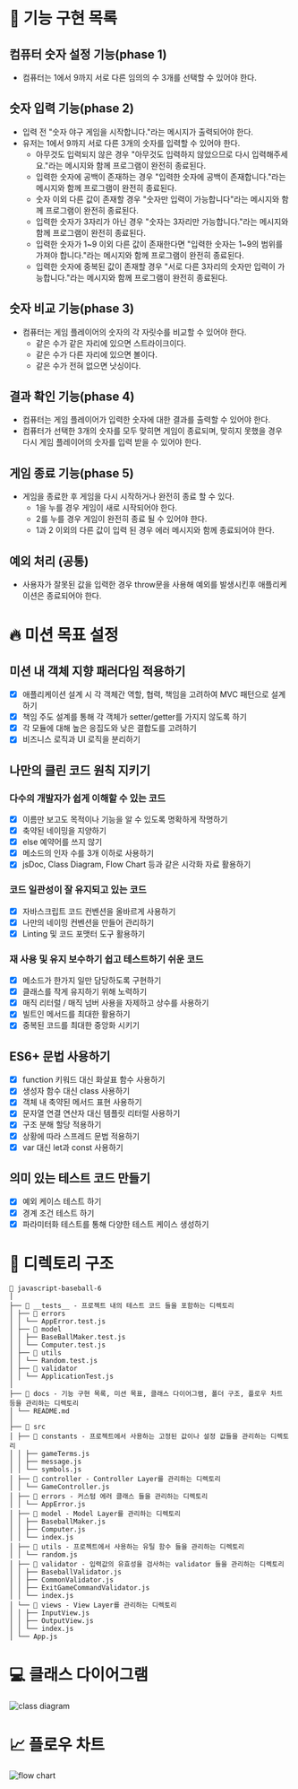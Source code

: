 # 🚀 기능 구현 목록

## 컴퓨터 숫자 설정 기능(phase 1)

- 컴퓨터는 1에서 9까지 서로 다른 임의의 수 3개를 선택할 수 있어야 한다.

## 숫자 입력 기능(phase 2)

- 입력 전 "숫자 야구 게임을 시작합니다."라는 메시지가 출력되어야 한다.
- 유저는 1에서 9까지 서로 다른 3개의 숫자를 입력할 수 있어야 한다.
  - 아무것도 입력되지 않은 경우 "아무것도 입력하지 않았으므로 다시 입력해주세요."라는 메시지와 함께 프로그램이 완전히 종료된다.
  - 입력한 숫자에 공백이 존재하는 경우 "입력한 숫자에 공백이 존재합니다."라는 메시지와 함께 프로그램이 완전히 종료된다.
  - 숫자 이외 다른 값이 존재할 경우 "숫자만 입력이 가능합니다"라는 메시지와 함께 프로그램이 완전히 종료된다.
  - 입력한 숫자가 3자리가 아닌 경우 "숫자는 3자리만 가능합니다."라는 메시지와 함께 프로그램이 완전히 종료된다.
  - 입력한 숫자가 1~9 이외 다른 값이 존재한다면 "입력한 숫자는 1~9의 범위를 가져야 합니다."라는 메시지와 함께 프로그램이 완전히 종료된다.
  - 입력한 숫자에 중복된 값이 존재할 경우 "서로 다른 3자리의 숫자만 입력이 가능합니다."라는 메시지와 함께 프로그램이 완전히 종료된다.

## 숫자 비교 기능(phase 3)

- 컴퓨터는 게임 플레이어의 숫자의 각 자릿수를 비교할 수 있어야 한다.
  - 같은 수가 같은 자리에 있으면 스트라이크이다.
  - 같은 수가 다른 자리에 있으면 볼이다.
  - 같은 수가 전혀 없으면 낫싱이다.

## 결과 확인 기능(phase 4)

- 컴퓨터는 게임 플레이어가 입력한 숫자에 대한 결과를 출력할 수 있어야 한다.
- 컴퓨터가 선택한 3개의 숫자를 모두 맞히면 게임이 종료되며, 맞히지 못했을 경우 다시 게임 플레이어의 숫자를 입력 받을 수 있어야 한다.

## 게임 종료 기능(phase 5)

- 게임을 종료한 후 게임을 다시 시작하거나 완전히 종료 할 수 있다.
  - 1을 누를 경우 게임이 새로 시작되어야 한다.
  - 2를 누를 경우 게임이 완전히 종료 될 수 있어야 한다.
  - 1과 2 이외의 다른 값이 입력 된 경우 에러 메시지와 함께 종료되어야 한다.

## 예외 처리 (공통)

- 사용자가 잘못된 값을 입력한 경우 throw문을 사용해 예외를 발생시킨후 애플리케이션은 종료되어야 한다.

# 🔥 미션 목표 설정

## 미션 내 객체 지향 패러다임 적용하기

- [x] 애플리케이션 설계 시 각 객체간 역할, 협력, 책임을 고려하여 MVC 패턴으로 설계하기
- [x] 책임 주도 설계를 통해 각 객체가 setter/getter를 가지지 않도록 하기
- [x] 각 모듈에 대해 높은 응집도와 낮은 결합도를 고려하기
- [x] 비즈니스 로직과 UI 로직을 분리하기

## 나만의 클린 코드 원칙 지키기

### 다수의 개발자가 쉽게 이해할 수 있는 코드

- [x] 이름만 보고도 목적이나 기능을 알 수 있도록 명확하게 작명하기
- [x] 축약된 네이밍을 지양하기
- [x] else 예약어를 쓰지 않기
- [x] 메소드의 인자 수를 3개 이하로 사용하기
- [x] jsDoc, Class Diagram, Flow Chart 등과 같은 시각화 자료 활용하기

### 코드 일관성이 잘 유지되고 있는 코드

- [x] 자바스크립트 코드 컨벤션을 올바르게 사용하기
- [x] 나만의 네이밍 컨벤션을 만들어 관리하기
- [x] Linting 및 코드 포맷터 도구 활용하기

### 재 사용 및 유지 보수하기 쉽고 테스트하기 쉬운 코드

- [x] 메소드가 한가지 일만 담당하도록 구현하기
- [x] 클래스를 작게 유지하기 위해 노력하기
- [x] 매직 리터럴 / 매직 넘버 사용을 자제하고 상수를 사용하기
- [x] 빌트인 메서드를 최대한 활용하기
- [x] 중복된 코드를 최대한 중앙화 시키기

## ES6+ 문법 사용하기

- [x] function 키워드 대신 화살표 함수 사용하기
- [x] 생성자 함수 대신 class 사용하기
- [x] 객체 내 축약된 메서드 표현 사용하기
- [x] 문자열 연결 연산자 대신 템플릿 리터럴 사용하기
- [x] 구조 분해 할당 적용하기
- [x] 상황에 따라 스프레드 문법 적용하기
- [x] var 대신 let과 const 사용하기

## 의미 있는 테스트 코드 만들기

- [x] 예외 케이스 테스트 하기
- [x] 경계 조건 테스트 하기
- [x] 파라미터화 테스트를 통해 다양한 테스트 케이스 생성하기

# 📂 디렉토리 구조

```plain text
📂 javascript-baseball-6
│
├── 📂 __tests__ - 프로젝트 내의 테스트 코드 들을 포함하는 디렉토리
│ ├── 📂 errors
│ │ └── AppError.test.js
│ ├── 📂 model
│ │ ├── BaseBallMaker.test.js
│ │ └── Computer.test.js
│ ├── 📂 utils
│ │ └── Random.test.js
│ ├── 📂 validator
│ │ └── ApplicationTest.js
│
├── 📂 docs - 기능 구현 목록, 미션 목표, 클래스 다이어그램, 폴더 구조, 플로우 차트 등을 관리하는 디렉토리
│ └── README.md
│
├── 📂 src
│ ├── 📂 constants - 프로젝트에서 사용하는 고정된 값이나 설정 값들을 관리하는 디렉토리
│ │ ├── gameTerms.js
│ │ ├── message.js
│ │ └── symbols.js
│ ├── 📂 controller - Controller Layer를 관리하는 디렉토리
│ │ └── GameController.js
│ ├── 📂 errors - 커스텀 에러 클래스 들을 관리하는 디렉토리
│ │ └── AppError.js
│ ├── 📂 model - Model Layer를 관리하는 디렉토리
│ │ ├── BaseballMaker.js
│ │ ├── Computer.js
│ │ └── index.js
│ ├── 📂 utils - 프로젝트에서 사용하는 유틸 함수 들을 관리하는 디렉토리
│ │ └── random.js
│ ├── 📂 validator - 입력값의 유효성을 검사하는 validator 들을 관리하는 디렉토리
│ │ ├── BaseballValidator.js
│ │ ├── CommonValidator.js
│ │ ├── ExitGameCommandValidator.js
│ │ └── index.js
│ └── 📂 views - View Layer를 관리하는 디렉토리
│ │ ├── InputView.js
│ │ ├── OutputView.js
│ │ └── index.js
│ └── App.js
```

# 💻 클래스 다이어그램

![class diagram](classDiagram.png)

# 📈 플로우 차트

![flow chart](flowChart.png)
